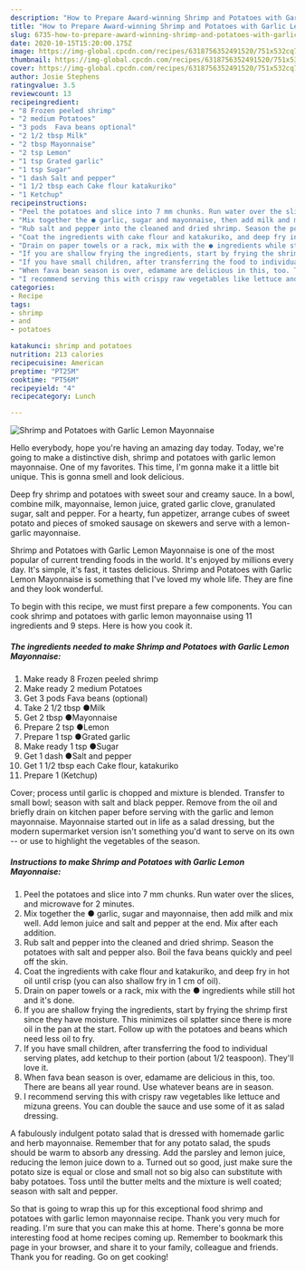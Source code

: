 ```yaml
---
description: "How to Prepare Award-winning Shrimp and Potatoes with Garlic Lemon Mayonnaise"
title: "How to Prepare Award-winning Shrimp and Potatoes with Garlic Lemon Mayonnaise"
slug: 6735-how-to-prepare-award-winning-shrimp-and-potatoes-with-garlic-lemon-mayonnaise
date: 2020-10-15T15:20:00.175Z
image: https://img-global.cpcdn.com/recipes/6318756352491520/751x532cq70/shrimp-and-potatoes-with-garlic-lemon-mayonnaise-recipe-main-photo.jpg
thumbnail: https://img-global.cpcdn.com/recipes/6318756352491520/751x532cq70/shrimp-and-potatoes-with-garlic-lemon-mayonnaise-recipe-main-photo.jpg
cover: https://img-global.cpcdn.com/recipes/6318756352491520/751x532cq70/shrimp-and-potatoes-with-garlic-lemon-mayonnaise-recipe-main-photo.jpg
author: Josie Stephens
ratingvalue: 3.5
reviewcount: 13
recipeingredient:
- "8 Frozen peeled shrimp"
- "2 medium Potatoes"
- "3 pods  Fava beans optional"
- "2 1/2 tbsp Milk"
- "2 tbsp Mayonnaise"
- "2 tsp Lemon"
- "1 tsp Grated garlic"
- "1 tsp Sugar"
- "1 dash Salt and pepper"
- "1 1/2 tbsp each Cake flour katakuriko"
- "1 Ketchup"
recipeinstructions:
- "Peel the potatoes and slice into 7 mm chunks. Run water over the slices, and microwave for 2 minutes."
- "Mix together the ● garlic, sugar and mayonnaise, then add milk and mix well. Add lemon juice and salt and pepper at the end. Mix after each addition."
- "Rub salt and pepper into the cleaned and dried shrimp. Season the potatoes with salt and pepper also. Boil the fava beans quickly and peel off the skin."
- "Coat the ingredients with cake flour and katakuriko, and deep fry in hot oil until crisp (you can also shallow fry in 1 cm of oil)."
- "Drain on paper towels or a rack, mix with the ● ingredients while still hot and it&#39;s done."
- "If you are shallow frying the ingredients, start by frying the shrimp first since they have moisture. This minimizes oil splatter since there is more oil in the pan at the start. Follow up with the potatoes and beans which need less oil to fry."
- "If you have small children, after transferring the food to individual serving plates, add ketchup to their portion (about 1/2 teaspoon). They&#39;ll love it."
- "When fava bean season is over, edamame are delicious in this, too. There are beans all year round. Use whatever beans are in season."
- "I recommend serving this with crispy raw vegetables like lettuce and mizuna greens. You can double the sauce and use some of it as salad dressing."
categories:
- Recipe
tags:
- shrimp
- and
- potatoes

katakunci: shrimp and potatoes 
nutrition: 213 calories
recipecuisine: American
preptime: "PT25M"
cooktime: "PT56M"
recipeyield: "4"
recipecategory: Lunch

---
```



![Shrimp and Potatoes with Garlic Lemon Mayonnaise](https://img-global.cpcdn.com/recipes/6318756352491520/751x532cq70/shrimp-and-potatoes-with-garlic-lemon-mayonnaise-recipe-main-photo.jpg)

Hello everybody, hope you're having an amazing day today. Today, we're going to make a distinctive dish, shrimp and potatoes with garlic lemon mayonnaise. One of my favorites. This time, I'm gonna make it a little bit unique. This is gonna smell and look delicious.

Deep fry shrimp and potatoes with sweet sour and creamy sauce. In a bowl, combine milk, mayonnaise, lemon juice, grated garlic clove, granulated sugar, salt and pepper. For a hearty, fun appetizer, arrange cubes of sweet potato and pieces of smoked sausage on skewers and serve with a lemon-garlic mayonnaise.

Shrimp and Potatoes with Garlic Lemon Mayonnaise is one of the most popular of current trending foods in the world. It's enjoyed by millions every day. It's simple, it's fast, it tastes delicious. Shrimp and Potatoes with Garlic Lemon Mayonnaise is something that I've loved my whole life. They are fine and they look wonderful.


To begin with this recipe, we must first prepare a few components. You can cook shrimp and potatoes with garlic lemon mayonnaise using 11 ingredients and 9 steps. Here is how you cook it.

<!--inarticleads1-->

##### The ingredients needed to make Shrimp and Potatoes with Garlic Lemon Mayonnaise:

1. Make ready 8 Frozen peeled shrimp
1. Make ready 2 medium Potatoes
1. Get 3 pods  Fava beans (optional)
1. Take 2 1/2 tbsp ●Milk
1. Get 2 tbsp ●Mayonnaise
1. Prepare 2 tsp ●Lemon
1. Prepare 1 tsp ●Grated garlic
1. Make ready 1 tsp ●Sugar
1. Get 1 dash ●Salt and pepper
1. Get 1 1/2 tbsp each Cake flour, katakuriko
1. Prepare 1 (Ketchup)


Cover; process until garlic is chopped and mixture is blended. Transfer to small bowl; season with salt and black pepper. Remove from the oil and briefly drain on kitchen paper before serving with the garlic and lemon mayonnaise. Mayonnaise started out in life as a salad dressing, but the modern supermarket version isn&#39;t something you&#39;d want to serve on its own -- or use to highlight the vegetables of the season. 

<!--inarticleads2-->

##### Instructions to make Shrimp and Potatoes with Garlic Lemon Mayonnaise:

1. Peel the potatoes and slice into 7 mm chunks. Run water over the slices, and microwave for 2 minutes.
1. Mix together the ● garlic, sugar and mayonnaise, then add milk and mix well. Add lemon juice and salt and pepper at the end. Mix after each addition.
1. Rub salt and pepper into the cleaned and dried shrimp. Season the potatoes with salt and pepper also. Boil the fava beans quickly and peel off the skin.
1. Coat the ingredients with cake flour and katakuriko, and deep fry in hot oil until crisp (you can also shallow fry in 1 cm of oil).
1. Drain on paper towels or a rack, mix with the ● ingredients while still hot and it&#39;s done.
1. If you are shallow frying the ingredients, start by frying the shrimp first since they have moisture. This minimizes oil splatter since there is more oil in the pan at the start. Follow up with the potatoes and beans which need less oil to fry.
1. If you have small children, after transferring the food to individual serving plates, add ketchup to their portion (about 1/2 teaspoon). They&#39;ll love it.
1. When fava bean season is over, edamame are delicious in this, too. There are beans all year round. Use whatever beans are in season.
1. I recommend serving this with crispy raw vegetables like lettuce and mizuna greens. You can double the sauce and use some of it as salad dressing.


A fabulously indulgent potato salad that is dressed with homemade garlic and herb mayonnaise. Remember that for any potato salad, the spuds should be warm to absorb any dressing. Add the parsley and lemon juice, reducing the lemon juice down to a. Turned out so good, just make sure the potato size is equal or close and small not so big also can substitute with baby potatoes. Toss until the butter melts and the mixture is well coated; season with salt and pepper. 

So that is going to wrap this up for this exceptional food shrimp and potatoes with garlic lemon mayonnaise recipe. Thank you very much for reading. I'm sure that you can make this at home. There's gonna be more interesting food at home recipes coming up. Remember to bookmark this page in your browser, and share it to your family, colleague and friends. Thank you for reading. Go on get cooking!
